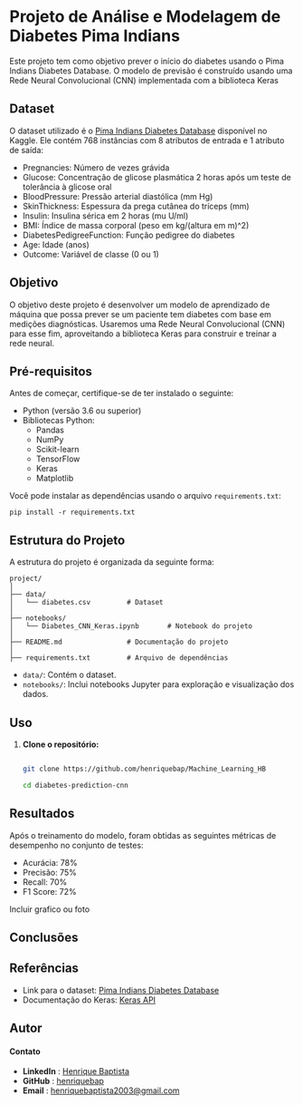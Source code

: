 # Projeto de Análise e Modelagem de Diabetes Pima Indians

Este projeto tem como objetivo prever o início do diabetes usando o Pima Indians Diabetes Database. O modelo de previsão é construído usando uma Rede Neural Convolucional (CNN) implementada com a biblioteca Keras

## Dataset

O dataset utilizado é o [Pima Indians Diabetes Database]() disponível no Kaggle. Ele contém 768 instâncias com 8 atributos de entrada e 1 atributo de saída:

- Pregnancies: Número de vezes grávida
- Glucose: Concentração de glicose plasmática 2 horas após um teste de tolerância à glicose oral
- BloodPressure: Pressão arterial diastólica (mm Hg)
- SkinThickness: Espessura da prega cutânea do tríceps (mm)
- Insulin: Insulina sérica em 2 horas (mu U/ml)
- BMI: Índice de massa corporal (peso em kg/(altura em m)^2)
- DiabetesPedigreeFunction: Função pedigree do diabetes
- Age: Idade (anos)
- Outcome: Variável de classe (0 ou 1)

## Objetivo

O objetivo deste projeto é desenvolver um modelo de aprendizado de máquina que possa prever se um paciente tem diabetes com base em medições diagnósticas. Usaremos uma Rede Neural Convolucional (CNN) para esse fim, aproveitando a biblioteca Keras para construir e treinar a rede neural.

## Pré-requisitos

Antes de começar, certifique-se de ter instalado o seguinte:

- Python (versão 3.6 ou superior)
- Bibliotecas Python:
  - Pandas
  - NumPy
  - Scikit-learn
  - TensorFlow
  - Keras
  - Matplotlib

Você pode instalar as dependências usando o arquivo `requirements.txt`:

```
pip install -r requirements.txt
```

## Estrutura do Projeto

A estrutura do projeto é organizada da seguinte forma:

```
project/
│
├── data/
│   └── diabetes.csv         # Dataset
│
├── notebooks/
│   └── Diabetes_CNN_Keras.ipynb       # Notebook do projeto
│
├── README.md                # Documentação do projeto
│
├── requirements.txt         # Arquivo de dependências
```

- `data/`: Contém o dataset.
- `notebooks/`: Inclui notebooks Jupyter para exploração e visualização dos dados.

## Uso

1. **Clone o repositório:**

   ```bash

   git clone https://github.com/henriquebap/Machine_Learning_HB

   cd diabetes-prediction-cnn
   ```

## Resultados

Após o treinamento do modelo, foram obtidas as seguintes métricas de desempenho no conjunto de testes:

- Acurácia: 78%
- Precisão: 75%
- Recall: 70%
- F1 Score: 72%

Incluir grafico ou foto

## Conclusões

## Referências

- Link para o dataset: [Pima Indians Diabetes Database](https://www.kaggle.com/datasets/uciml/pima-indians-diabetes-database)
- Documentação do Keras: [Keras API](https://keras.io/guides/functional_api/)

## Autor

#### Contato

- **LinkedIn** : [Henrique Baptista](https://www.linkedin.com/in/henrique-baptista777/)
- **GitHub** : [henriquebap](https://github.com/henriquebap)
- **Email** : [henriquebaptista2003@gmail.com](mailto:henriquebaptista2003@gmail.com)
